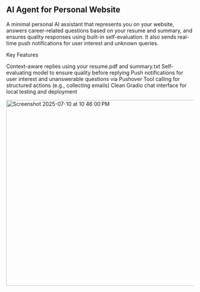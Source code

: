 ## AI Agent for Personal Website
A minimal personal AI assistant that represents you on your website, answers career-related questions based on your resume and summary, and ensures quality responses using built-in self-evaluation. It also sends real-time push notifications for user interest and unknown queries.

Key Features

Context-aware replies using your resume.pdf and summary.txt
Self-evaluating model to ensure quality before replying
Push notifications for user interest and unanswerable questions via Pushover
Tool calling for structured actions (e.g., collecting emails)
Clean Gradio chat interface for local testing and deployment

<img width="991" height="499" alt="Screenshot 2025-07-10 at 10 46 00 PM" src="https://github.com/user-attachments/assets/ac57114a-800c-42cc-848b-88a5dd7634a3" />


